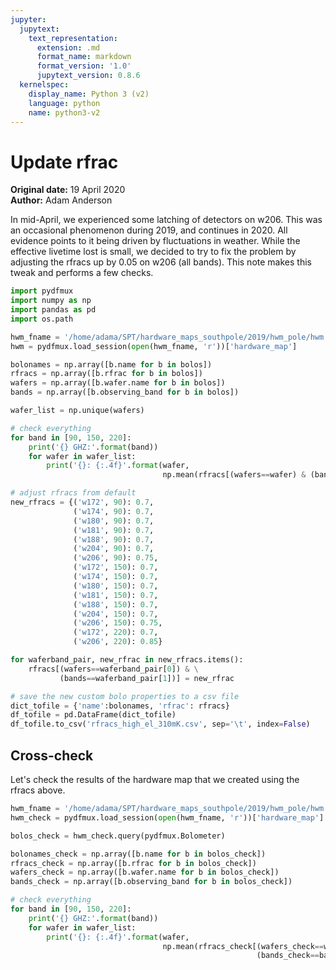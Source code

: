 ```yaml
---
jupyter:
  jupytext:
    text_representation:
      extension: .md
      format_name: markdown
      format_version: '1.0'
      jupytext_version: 0.8.6
  kernelspec:
    display_name: Python 3 (v2)
    language: python
    name: python3-v2
---
```


# Update rfrac
**Original date:** 19 April 2020  
**Author:** Adam Anderson

In mid-April, we experienced some latching of detectors on w206. This was an occasional phenomenon during 2019, and continues in 2020. All evidence points to it being driven by fluctuations in weather. While the effective livetime lost is small, we decided to try to fix the problem by adjusting the rfracs up by 0.05 on w206 (all bands). This note makes this tweak and performs a few checks.

```python
import pydfmux
import numpy as np
import pandas as pd
import os.path
```

```python
hwm_fname = '/home/adama/SPT/hardware_maps_southpole/2019/hwm_pole/hwm.yaml'
hwm = pydfmux.load_session(open(hwm_fname, 'r'))['hardware_map']

bolonames = np.array([b.name for b in bolos])
rfracs = np.array([b.rfrac for b in bolos])
wafers = np.array([b.wafer.name for b in bolos])
bands = np.array([b.observing_band for b in bolos])

wafer_list = np.unique(wafers)
```

```python
# check everything
for band in [90, 150, 220]:
    print('{} GHZ:'.format(band))
    for wafer in wafer_list:
        print('{}: {:.4f}'.format(wafer,
                                  np.mean(rfracs[(wafers==wafer) & (bands==band)])))
```

```python
# adjust rfracs from default
new_rfracs = {('w172', 90): 0.7,
              ('w174', 90): 0.7,
              ('w180', 90): 0.7,
              ('w181', 90): 0.7,
              ('w188', 90): 0.7,
              ('w204', 90): 0.7,
              ('w206', 90): 0.75,
              ('w172', 150): 0.7,
              ('w174', 150): 0.7,
              ('w180', 150): 0.7,
              ('w181', 150): 0.7,
              ('w188', 150): 0.7,
              ('w204', 150): 0.7,
              ('w206', 150): 0.75,
              ('w172', 220): 0.7,
              ('w206', 220): 0.85}

for waferband_pair, new_rfrac in new_rfracs.items():
    rfracs[(wafers==waferband_pair[0]) & \
           (bands==waferband_pair[1])] = new_rfrac
```

```python
# save the new custom bolo properties to a csv file
dict_tofile = {'name':bolonames, 'rfrac': rfracs}
df_tofile = pd.DataFrame(dict_tofile)
df_tofile.to_csv('rfracs_high_el_310mK.csv', sep='\t', index=False)
```

## Cross-check
Let's check the results of the hardware map that we created using the rfracs above.

```python
hwm_fname = '/home/adama/SPT/hardware_maps_southpole/2019/hwm_pole/hwm.yaml'
hwm_check = pydfmux.load_session(open(hwm_fname, 'r'))['hardware_map']

bolos_check = hwm_check.query(pydfmux.Bolometer)

bolonames_check = np.array([b.name for b in bolos_check])
rfracs_check = np.array([b.rfrac for b in bolos_check])
wafers_check = np.array([b.wafer.name for b in bolos_check])
bands_check = np.array([b.observing_band for b in bolos_check])
```

```python
# check everything
for band in [90, 150, 220]:
    print('{} GHZ:'.format(band))
    for wafer in wafer_list:
        print('{}: {:.4f}'.format(wafer,
                                  np.mean(rfracs_check[(wafers_check==wafer) & \
                                                       (bands_check==band)])))
```

```python

```
